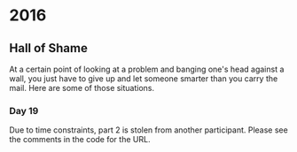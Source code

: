 # 2016
## Hall of Shame
At a certain point of looking at a problem and banging one's head against a wall, you just have to give up and let someone smarter than you carry the mail.
Here are some of those situations.
### Day 19
Due to time constraints, part 2 is stolen from another participant.
Please see the comments in the code for the URL.

